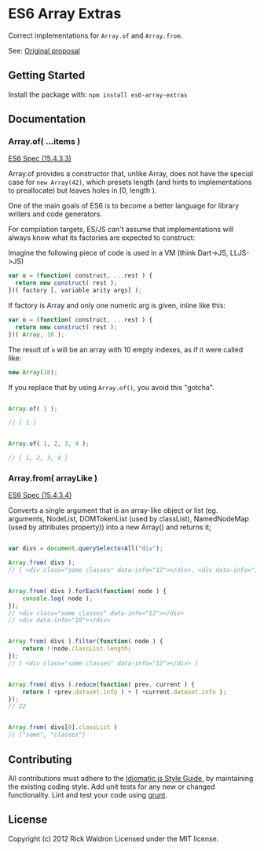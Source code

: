# ES6 Array Extras

Correct implementations for `Array.of` and `Array.from`.

See: [Original proposal](https://gist.github.com/1074126)

## Getting Started
Install the package with: `npm install es6-array-extras`

## Documentation

### Array.of( ...items )

[ES6 Spec (15.4.3.3)](http://people.mozilla.org/~jorendorff/es6-draft.html#sec-15.4.3.3)

Array.of provides a constructor that, unlike Array, does not have the special case for `new Array(42)`, which presets length (and hints to implementations to preallocate) but leaves holes in [0, length ).

One of the main goals of ES6 is to become a better language for library writers and code generators.

For compilation targets, ES/JS can't assume that implementations will always know what its factories are expected to construct:

Imagine the following piece of code is used in a VM (think Dart->JS, LLJS->JS)

```js
var o = (function( construct, ...rest ) {
  return new construct( rest );
})( factory [, variable arity args] );
```

If factory is Array and only one numeric arg is given, inline like this:

```js
var o = (function( construct, ...rest ) {
  return new construct( rest );
})( Array, 10 );
```

The result of `o` will be an array with 10 empty indexes, as if it were called like:

```js
new Array(10);
```

If you replace that by using `Array.of()`, you avoid this "gotcha".


```js

Array.of( 1 );

// [ 1 ]


Array.of( 1, 2, 3, 4 );

// [ 1, 2, 3, 4 ]

```




### Array.from( arrayLike )

[ES6 Spec (15.4.3.4)](http://people.mozilla.org/~jorendorff/es6-draft.html#sec-15.4.3.4)

Converts a single argument that is an array-like object or list (eg. arguments, NodeList, DOMTokenList (used by classList), NamedNodeMap (used by attributes property)) into a new Array() and returns it;

``` javascript

var divs = document.querySelectorAll("div");

Array.from( divs );
// [ <div class=​"some classes" data-info=​"12">​</div>​, <div data-info=​"10">​</div>​ ]


Array.from( divs ).forEach(function( node ) {
    console.log( node );
});
// <div class=​"some classes" data-info=​"12">​</div>​
// <div data-info=​"10">​</div>​


Array.from( divs ).filter(function( node ) {
    return !!node.classList.length;
});
// [ <div class="some classes" data-info="12"></div> ]


Array.from( divs ).reduce(function( prev, current ) {
    return ( +prev.dataset.info ) + ( +current.dataset.info );
});
// 22


Array.from( divs[0].classList )
// ["some", "classes"]

```



## Contributing
All contributions must adhere to the [Idiomatic.js Style Guide](https://github.com/rwldrn/idiomatic.js),
by maintaining the existing coding style. Add unit tests for any new or changed functionality. Lint and test your code using [grunt](https://github.com/cowboy/grunt).

## License
Copyright (c) 2012 Rick Waldron
Licensed under the MIT license.
